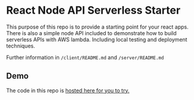 # React Node API Serverless Starter

This purpose of this repo is to provide a starting point for your react apps. There is also a simple node API included 
to demonstrate how to build serverless APIs with AWS lambda. Including local testing and deployment techniques.

Further information in `/client/README.md` and `/server/README.md`

## Demo

The code in this repo is [hosted here for you to try.](https://d2wpfdzxndct17.cloudfront.net)
